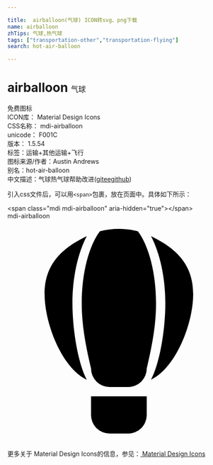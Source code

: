 ```yaml
---

title:  airballoon(气球) ICON转svg、png下载
name: airballoon
zhTips: 气球,热气球
tags: ["transportation-other","transportation-flying"]
search: hot-air-balloon

---
```


# airballoon  <small style="font-size: 60%;font-weight: 100">气球</small>


<div class="detail-page">
<p>
<span><span class="badge-success badge">免费图标</span> </span>
<br/>
<span>
ICON库：
<span class="badge-secondary badge">Material Design Icons</span> 
</span>
<br/>
<span>
CSS名称：
<span class="badge-secondary badge">mdi-airballoon</span> 
</span>
<br/>
<span>
unicode：
<span class="badge-secondary badge">F001C</span> 
<copy-btn content='F001C' btn-title=""></copy-btn>
<copy-btn :content='String.fromCodePoint(parseInt("F001C", 16))' btn-title="复制U"></copy-btn>
</span>
<br/>
<span>
版本：
<span class="badge-secondary badge">1.5.54</span> 
</span><br/><span>标签：<span class="badge-light badge"><router-link to="/tags/transportation-other.html">运输+其他</router-link></span><span class="badge-light badge"><router-link to="/tags/transportation-flying.html">运输+飞行</router-link></span></span>
<br/>
<span>图标来源/作者：<span class="badge-light badge">Austin Andrews</span></span> 
<br/>
<span>别名：<span class="badge-light badge">hot-air-balloon</span></span><br/><span class="zh-detail">中文描述：<span class="badge-primary badge">气球</span><span class="badge-primary badge">热气球</span><span class="help-link"><span>帮助改进</span>(<a href="https://gitee.com/liuwave/icon-helper/edit/master/json/material/airballoon.json" target="_blank" rel="noopener noreferrer">gitee</a><a href="https://github.com/liuwave/icon-helper/edit/master/json/material/airballoon.json" target="_blank" rel="noopener noreferrer">github</a></span>)</span><br/>
</p>
</div>
<div class="alert alert-dark">
  <i class="mdi mdi-airballoon mdi-48px"></i>
  <i class="mdi mdi-airballoon mdi-36px"></i>
  <i class="mdi mdi-airballoon mdi-24px"></i>
  <i class="mdi mdi-airballoon mdi-18px"></i>
</div>
<div>
  <p>引入css文件后，可以用<code>&lt;span&gt;</code>包裹，放在页面中。具体如下所示：    
  </p>
  <div class="alert alert-primary" style="font-size: 14px">
    &lt;span class="mdi mdi-airballoon" aria-hidden="true"&gt;&lt;/span&gt;
    <copy-btn content='<span class="mdi mdi-airballoon" aria-hidden="true"></span>'></copy-btn>
  </div>
  <div class="alert alert-secondary">
    <i class="mdi mdi-airballoon"
    style="font-size: 24px"
    aria-hidden="true"></i> mdi-airballoon
    <copy-btn content="mdi-airballoon" btn-title="复制图标名称"></copy-btn>
  </div>
</div>
<div id="svg" class="svg-wrap">
<svg xmlns="http://www.w3.org/2000/svg" viewBox="0 0 24 24"><path d="M11,23A2,2 0 0,1 9,21V19H15V21A2,2 0 0,1 13,23H11M12,1C12.71,1 13.39,1.09 14.05,1.26C15.22,2.83 16,5.71 16,9C16,11.28 15.62,13.37 15,16A2,2 0 0,1 13,18H11A2,2 0 0,1 9,16C8.38,13.37 8,11.28 8,9C8,5.71 8.78,2.83 9.95,1.26C10.61,1.09 11.29,1 12,1M20,8C20,11.18 18.15,15.92 15.46,17.21C16.41,15.39 17,11.83 17,9C17,6.17 16.41,3.61 15.46,1.79C18.15,3.08 20,4.82 20,8M4,8C4,4.82 5.85,3.08 8.54,1.79C7.59,3.61 7,6.17 7,9C7,11.83 7.59,15.39 8.54,17.21C5.85,15.92 4,11.18 4,8Z" /></svg>
</div>
<detail full-name='mdi-airballoon'></detail>
    
<div><p>更多关于 Material Design Icons的信息，参见：<a target="_blank" href="https://iconhelper.cn/material.html"> Material Design Icons</a>
</p></div>

